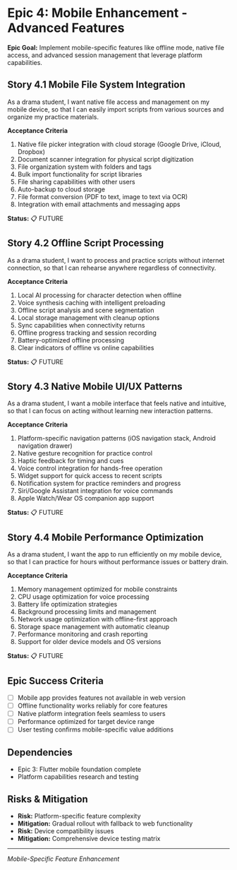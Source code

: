 # Epic 4: Mobile Enhancement - Advanced Features

**Epic Goal:** Implement mobile-specific features like offline mode, native file access, and advanced session management that leverage platform capabilities.

## Story 4.1 Mobile File System Integration
As a drama student,
I want native file access and management on my mobile device,
so that I can easily import scripts from various sources and organize my practice materials.

**Acceptance Criteria**
1. Native file picker integration with cloud storage (Google Drive, iCloud, Dropbox)
2. Document scanner integration for physical script digitization
3. File organization system with folders and tags
4. Bulk import functionality for script libraries
5. File sharing capabilities with other users
6. Auto-backup to cloud storage
7. File format conversion (PDF to text, image to text via OCR)
8. Integration with email attachments and messaging apps

**Status:** 📋 FUTURE

## Story 4.2 Offline Script Processing
As a drama student,
I want to process and practice scripts without internet connection,
so that I can rehearse anywhere regardless of connectivity.

**Acceptance Criteria**
1. Local AI processing for character detection when offline
2. Voice synthesis caching with intelligent preloading
3. Offline script analysis and scene segmentation
4. Local storage management with cleanup options
5. Sync capabilities when connectivity returns
6. Offline progress tracking and session recording
7. Battery-optimized offline processing
8. Clear indicators of offline vs online capabilities

**Status:** 📋 FUTURE

## Story 4.3 Native Mobile UI/UX Patterns
As a drama student,
I want a mobile interface that feels native and intuitive,
so that I can focus on acting without learning new interaction patterns.

**Acceptance Criteria**
1. Platform-specific navigation patterns (iOS navigation stack, Android navigation drawer)
2. Native gesture recognition for practice control
3. Haptic feedback for timing and cues
4. Voice control integration for hands-free operation
5. Widget support for quick access to recent scripts
6. Notification system for practice reminders and progress
7. Siri/Google Assistant integration for voice commands
8. Apple Watch/Wear OS companion app support

**Status:** 📋 FUTURE

## Story 4.4 Mobile Performance Optimization
As a drama student,
I want the app to run efficiently on my mobile device,
so that I can practice for hours without performance issues or battery drain.

**Acceptance Criteria**
1. Memory management optimized for mobile constraints
2. CPU usage optimization for voice processing
3. Battery life optimization strategies
4. Background processing limits and management
5. Network usage optimization with offline-first approach
6. Storage space management with automatic cleanup
7. Performance monitoring and crash reporting
8. Support for older device models and OS versions

**Status:** 📋 FUTURE

## Epic Success Criteria
- [ ] Mobile app provides features not available in web version
- [ ] Offline functionality works reliably for core features
- [ ] Native platform integration feels seamless to users
- [ ] Performance optimized for target device range
- [ ] User testing confirms mobile-specific value additions

## Dependencies
- Epic 3: Flutter mobile foundation complete
- Platform capabilities research and testing

## Risks & Mitigation
- **Risk:** Platform-specific feature complexity
- **Mitigation:** Gradual rollout with fallback to web functionality
- **Risk:** Device compatibility issues
- **Mitigation:** Comprehensive device testing matrix

---
*Mobile-Specific Feature Enhancement*